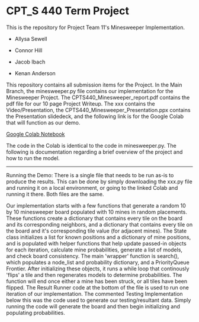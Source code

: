 # CPT_S 440 Term Project

This is the repository for Project Team 11's Minesweeper Implementation. 

- Allysa Sewell

- Connor Hill

- Jacob Ibach

- Kenan Anderson

This repository contains all submission items for the Project. In the Main Branch, the minesweeper.py file contains our implementation for the Minesweeper Project. The CPTS440_Minesweeper_report.pdf contains the pdf file for our 10 page Project Writeup. The xxx contains the Video/Presentation, the CPTS440_Minesweeper_Presentation.ppx contains the Presentation slidedeck, and the following link is for the Google Colab that will function as our demo. 

[Google Colab Notebook](https://colab.research.google.com/drive/1E8uVc0U50U84UgbxAPuJRPvtSlQncNSa?usp=sharing)

The code in the Colab is identical to the code in minesweeper.py. The following is documentation regarding a brief overview of the project and how to run the model. 

---

Running the Demo: There is a single file that needs to be run as-is to produce the results. This can be done by simply downloading the xxx.py file and running it on a local environment, or going to the linked Colab and running it there. Both files are the same.

Our implementation starts with a few functions that generate a random 10 by 10 minesweeper board populated with 10 mines in random placements. These functions create a dictionary that contains every tile on the board and its corresponding neighbors, and a dictionary that contains every tile on the board and it's corresponding tile value (for adjacent mines). The State class initializes a list for known positions and a dictionary of mine positions, and is populated with helper functions that help update passed-in objects for each iteration, calculate mine probabilities, generate a list of models, and check board consistency. The main 'wrapper' function is search(), which populates a node_list and probability dictionary, and a PriorityQueue Frontier. After initializing these objects, it runs a while loop that continously 'flips' a tile and then regenerates models to determine probabilities. The function will end once either a mine has been struck, or all tiles have been flipped. The Result Runner code at the bottom of the file is used to run one iteration of our implementation. The commented Testing Implementation below this was the code used to generate our testing/resultant data. Simply running the code will generate the board and then begin initializing and populating probabilities.   
